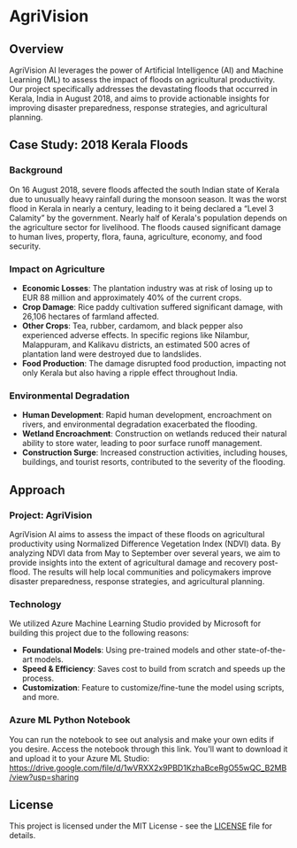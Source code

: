 # AgriVision

## Overview
AgriVision AI leverages the power of Artificial Intelligence (AI) and Machine Learning (ML) to assess the impact of floods on agricultural productivity. Our project specifically addresses the devastating floods that occurred in Kerala, India in August 2018, and aims to provide actionable insights for improving disaster preparedness, response strategies, and agricultural planning.

## Case Study: 2018 Kerala Floods

### Background
On 16 August 2018, severe floods affected the south Indian state of Kerala due to unusually heavy rainfall during the monsoon season. It was the worst flood in Kerala in nearly a century, leading to it being declared a “Level 3 Calamity” by the government. Nearly half of Kerala's population depends on the agriculture sector for livelihood. The floods caused significant damage to human lives, property, flora, fauna, agriculture, economy, and food security.

### Impact on Agriculture
- **Economic Losses**: The plantation industry was at risk of losing up to EUR 88 million and approximately 40% of the current crops.
- **Crop Damage**: Rice paddy cultivation suffered significant damage, with 26,106 hectares of farmland affected.
- **Other Crops**: Tea, rubber, cardamom, and black pepper also experienced adverse effects. In specific regions like Nilambur, Malappuram, and Kalikavu districts, an estimated 500 acres of plantation land were destroyed due to landslides.
- **Food Production**: The damage disrupted food production, impacting not only Kerala but also having a ripple effect throughout India.

### Environmental Degradation
- **Human Development**: Rapid human development, encroachment on rivers, and environmental degradation exacerbated the flooding.
- **Wetland Encroachment**: Construction on wetlands reduced their natural ability to store water, leading to poor surface runoff management.
- **Construction Surge**: Increased construction activities, including houses, buildings, and tourist resorts, contributed to the severity of the flooding.

## Approach

### Project: AgriVision
AgriVision AI aims to assess the impact of these floods on agricultural productivity using Normalized Difference Vegetation Index (NDVI) data. By analyzing NDVI data from May to September over several years, we aim to provide insights into the extent of agricultural damage and recovery post-flood. The results will help local communities and policymakers improve disaster preparedness, response strategies, and agricultural planning.

### Technology
We utilized Azure Machine Learning Studio provided by Microsoft for building this project due to the following reasons:
- **Foundational Models**: Using pre-trained models and other state-of-the-art models.
- **Speed & Efficiency**: Saves cost to build from scratch and speeds up the process.
- **Customization**: Feature to customize/fine-tune the model using scripts, and more.

### Azure ML Python Notebook
You can run the notebook to see out analysis and make your own edits if you desire. Access the notebook through this link. You'll want to download it and upload it to your Azure ML Studio: https://drive.google.com/file/d/1wVRXX2x9PBD1KzhaBceRgO55wQC_B2MB/view?usp=sharing

## License
This project is licensed under the MIT License - see the [LICENSE](LICENSE) file for details.
